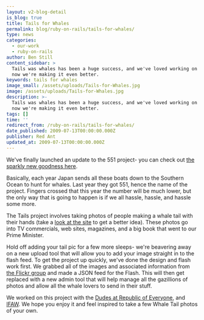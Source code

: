 ```yaml
---
layout: v2-blog-detail
is_blog: true
title: Tails for Whales
permalink: blog/ruby-on-rails/tails-for-whales/
type: news
categories:
  - our-work
  - ruby-on-rails
author: Ben Still
content_sidebar: >
  Tails was whales has been a huge success, and we've loved working on it. And
  now we're making it even better.
keywords: tails for whales
image_small: /assets/uploads/Tails-for-Whales.jpg
image: /assets/uploads/Tails-for-Whales.jpg
description: >-
  Tails was whales has been a huge success, and we've loved working on it. And
  now we're making it even better.
tags: []
time: ''
redirect_from: /ruby-on-rails/tails-for-whales/
date_published: 2009-07-13T00:00:00.000Z
publisher: Red Ant
updated_at: 2009-07-13T00:00:00.000Z
---
```


We've finally launched an update to the 551 project- you can check out [the sparkly new goodness here](http://tailsforwhales.org).

Basically, each year Japan sends all these boats down to the Southern Ocean to hunt for whales. Last year they got 551, hence the name of the project. Fingers crossed that this year the number will be much lower, but the only way that is going to happen is if we all hassle, hassle, and hassle some more.

The Tails project involves taking photos of people making a whale tail with their hands (take a [look at the site](http://www.tailsforwhales.org/) to get a better idea). These photos go into TV commercials, web sites, magazines, and a big book that went to our Prime Minister.

Hold off adding your tail pic for a few more sleeps- we're beavering away on a new upload tool that will allow you to add your image straight in to the flash feed. To get the project up quickly, we've done the design and flash work first. We grabbed all of the images and associated information from [the Flickr group](http://www.flickr.com/groups/551) and made a JSON feed for the Flash. This will then get replaced with a new admin tool that will help manage all the gazillions of photos and allow all the whale lovers to send in their stuff.

We worked on this project with the [Dudes at Republic of Everyone](http://www.republicofeveryone.com/), and [IFAW](http://www.ifaw.org). We hope you enjoy it and feel inspired to take a few Whale Tail photos of your own.
